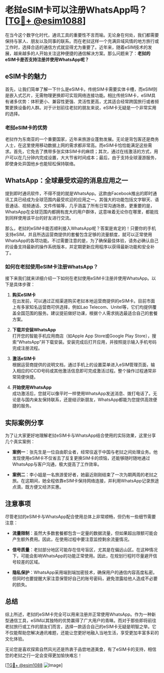 # 老挝eSIM卡可以注册WhatsApp吗？[[TG💪+ @esim1088](https://t.me/s/esim1088)]

在当今这个数字化时代，通讯工具的重要性不言而喻。无论身在何处，我们都需要保持与家人、朋友以及同事的联系。而在老挝这样一个充满异域风情的地方旅行或工作时，选择合适的通信方式就显得尤为重要了。近年来，随着eSIM技术的发展，越来越多的人开始关注这种便捷的通信解决方案。那么问题来了：**老挝的eSIM卡是否支持注册并使用WhatsApp呢？**

## eSIM卡的魅力

首先，让我们简单了解一下什么是eSIM卡。传统SIM卡需要实体卡槽，而eSIM则是嵌入式芯片，无需物理更换即可实现网络连接功能。相比传统SIM卡，eSIM具有诸多优势：体积更小、兼容性更强、灵活性更高，尤其适合经常跨国旅行或者频繁更换设备的人群。对于计划前往老挝的朋友来说，eSIM卡无疑是一个非常实用的选择。

### 老挝eSIM卡的优势

老挝作为东南亚的一个重要国家，近年来旅游业蓬勃发展。无论是背包客还是商务人士，在这里使用移动数据上网的需求都非常高。而eSIM卡恰恰能满足这些需求。首先，它免去了携带多张实体SIM卡的麻烦；其次，通过在线激活的方式，用户可以在几分钟内完成设置，大大节省时间成本；最后，由于支持全球漫游服务，即使身处异国他乡也能轻松保持联络。

## WhatsApp：全球最受欢迎的消息应用之一

提到即时通讯软件，不得不提的就是WhatsApp。这款由Facebook推出的即时通讯工具已经成为全球范围内最受欢迎的应用之一。其强大的功能包括文字聊天、语音通话、视频通话、文件传输等，几乎涵盖了所有日常沟通场景。更重要的是，WhatsApp在全球范围内都拥有庞大的用户群体，这意味着无论你在哪里，都能找到同样使用该平台的好友进行交流。

那么，老挝的eSIM卡能否顺利接入WhatsApp呢？答案是肯定的！只要你的手机支持eSIM，并且所选运营商提供的套餐包含足够的流量额度，就可以正常使用WhatsApp的各项功能。不过需要注意的是，为了确保最佳体验，请务必确认自己的设备支持最新的操作系统版本，并定期更新应用程序以获得最新功能和安全补丁。

### 如何在老挝使用eSIM卡注册WhatsApp？

接下来我们就来详细介绍一下如何在老挝使用eSIM卡注册并使用WhatsApp。以下是具体步骤：

1. **购买eSIM卡**  
   在出发前，可以通过正规渠道购买老挝本地运营商提供的eSIM卡。目前市面上有多家知名运营商可供选择，例如Lao Telecom、Unitel等，它们均提供覆盖全国范围的服务。建议提前做好功课，根据个人需求挑选最适合自己的套餐方案。

2. **下载并安装WhatsApp**  
   打开您的智能手机应用商店（如Apple App Store或Google Play Store），搜索“WhatsApp”并下载安装。安装完成后打开应用，并按照提示输入手机号码完成注册流程。

3. **激活eSIM卡**  
   根据运营商提供的说明文档，通过手机上的设置菜单进入eSIM管理页面，输入相应的ICCID号码或其他激活信息即可完成激活过程。整个操作过程通常非常简便快捷。

4. **开始使用WhatsApp**  
   成功激活后，您就可以像平时一样使用WhatsApp发送消息、拨打电话了。无论是与国内亲友保持联系，还是结识新朋友，WhatsApp都能为您提供高效便捷的服务。

## 实际案例分享

为了让大家更好地理解老挝eSIM卡与WhatsApp结合使用的实际效果，这里分享几个真实案例：

- **案例一**：张先生是一位自由职业者，经常往返于中国与老挝之间处理业务。他发现使用eSIM卡不仅省去了反复更换SIM卡的烦恼，还能够随时随地通过WhatsApp与客户沟通，极大提高了工作效率。
  
- **案例二**：李小姐是一名旅游爱好者，她最近刚刚结束了一次为期两周的老挝之旅。在这期间，她全程依靠eSIM卡保持网络连接，并利用WhatsApp记录旅途点滴，既方便又经济实惠。

## 注意事项

尽管老挝的eSIM卡与WhatsApp配合使用总体上非常顺畅，但仍有一些细节需要注意：

- **流量限制**：虽然大多数套餐都包含一定量的数据流量，但如果超出限额可能会产生额外费用。因此，在使用过程中要注意监控剩余流量情况。
  
- **信号质量**：老挝部分地区可能存在信号盲区，尤其是在偏远山区。在这种情况下，可能会影响WhatsApp的功能正常使用。因此，在规划行程时尽量避开信号较差的区域。

- **隐私保护**：WhatsApp采用端到端加密技术，确保用户的通信内容高度私密。但同时也要提醒大家注意保管好自己的账号密码，避免泄露给他人造成不必要的损失。

## 总结

综上所述，老挝的eSIM卡完全可以用来注册并正常使用WhatsApp。作为一种新型通信工具，eSIM以其独特的优势赢得了广大用户的青睐。而对于那些即将前往老挝旅行或工作的朋友们而言，选择一款适合自己的eSIM卡无疑是明智之举。它不仅能帮助您解决通讯难题，还能让您更好地融入当地生活，享受更加丰富多彩的文化体验。

无论您是喜欢探索自然风光还是热衷于品尝地道美食，有了eSIM卡的支持，相信您的老挝之行一定会变得更加愉快难忘！

[[TG💪+ @esim1088](https://t.me/s/esim1088) ![Image](https://i.postimg.cc/4NQfJmqS/Snipaste-2025-05-13-00-14-12.png)]